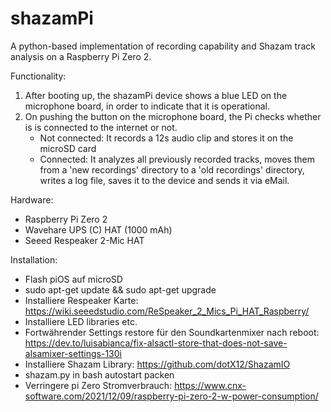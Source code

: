 # shazamPi
A python-based implementation of recording capability and Shazam track analysis on a Raspberry Pi Zero 2.

Functionality:

1. After booting up, the shazamPi device shows a blue LED on the microphone board, in order to indicate that it is operational.
2. On pushing the button on the microphone board, the Pi checks whether is is connected to the internet or not.
   - Not connected: It records a 12s audio clip and stores it on the microSD card
   - Connected: It analyzes all previously recorded tracks, moves them from a 'new recordings' directory to a 'old recordings' directory, writes a log file, saves it to the device and sends it via eMail.

Hardware:

  - Raspberry Pi Zero 2
  - Wavehare UPS (C) HAT (1000 mAh)
  - Seeed Respeaker 2-Mic HAT
 
 
 Installation:
 
  - Flash piOS auf microSD 
  - sudo apt-get update && sudo apt-get upgrade
  - Installiere Respeaker Karte: https://wiki.seeedstudio.com/ReSpeaker_2_Mics_Pi_HAT_Raspberry/
  - Installiere LED libraries etc.
  - Fortwährender Settings restore für den Soundkartenmixer nach reboot: https://dev.to/luisabianca/fix-alsactl-store-that-does-not-save-alsamixer-settings-130i
  - Installiere Shazam Library: https://github.com/dotX12/ShazamIO
  - shazam.py in bash autostart packen
  - Verringere pi Zero Stromverbrauch: https://www.cnx-software.com/2021/12/09/raspberry-pi-zero-2-w-power-consumption/
